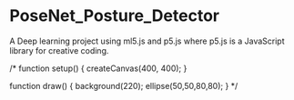 # PoseNet_Posture_Detector
A Deep learning project using ml5.js and p5.js
where p5.js is a JavaScript library for creative coding.

/* function setup() {
  createCanvas(400, 400);
}

function draw() {
  background(220);
  ellipse(50,50,80,80);
}
*/
